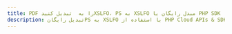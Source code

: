 ---title: PDF را به  تبدیل کنیدXSLFO، PS به XSLFO مبدل رایگان یا PHP SDKdescription: تبدیل رایگانPS به XSLFO با استفاده از PHP Cloud APIs & SDK همچنین اسناد PDF را در Cloud ایجاد، ویرایش و رندر کنید.---
